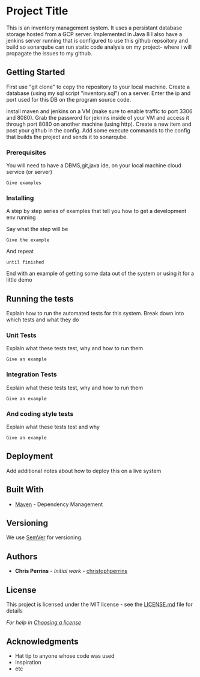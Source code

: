 # Project Title

This is an inventory management system. It uses a persistant database storage hosted from a GCP server. Implemented in Java 8
I also have a jenkins server running that is configured to use this github repsoitory and build so sonarqube can run static code analysis on my project- where i will propagate the issues to my github.

## Getting Started

First use "git clone" to copy the repository to your local machine.
Create a database (using my sql script "inventory.sql") on a server. Enter the ip and port used for this DB on the program source code.

install maven and jenkins on a VM (make sure to enable traffic to port 3306 and 8080). Grab the password for jeknins inside of your VM and access it through port 8080 on another machine (using http). Create a new item and post your github in the config. Add some execute commands to the config that builds the project and sends it to sonarqube.

### Prerequisites

You will need to have a DBMS,git,java ide, on your local machine cloud service (or server)

```
Give examples
```

### Installing

A step by step series of examples that tell you how to get a development env running

Say what the step will be

```
Give the example
```

And repeat

```
until finished
```

End with an example of getting some data out of the system or using it for a little demo

## Running the tests

Explain how to run the automated tests for this system. Break down into which tests and what they do

### Unit Tests 

Explain what these tests test, why and how to run them

```
Give an example
```

### Integration Tests 
Explain what these tests test, why and how to run them

```
Give an example
```

### And coding style tests

Explain what these tests test and why

```
Give an example
```

## Deployment

Add additional notes about how to deploy this on a live system

## Built With

* [Maven](https://maven.apache.org/) - Dependency Management

## Versioning

We use [SemVer](http://semver.org/) for versioning.

## Authors

* **Chris Perrins** - *Initial work* - [christophperrins](https://github.com/christophperrins)

## License

This project is licensed under the MIT license - see the [LICENSE.md](LICENSE.md) file for details 

*For help in [Choosing a license](https://choosealicense.com/)*

## Acknowledgments

* Hat tip to anyone whose code was used
* Inspiration
* etc
